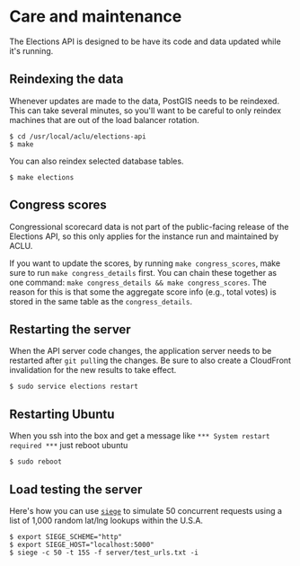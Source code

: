 # Care and maintenance

The Elections API is designed to be have its code and data updated while it's running.

## Reindexing the data

Whenever updates are made to the data, PostGIS needs to be reindexed. This can take several minutes, so you'll want to be careful to only reindex machines that are out of the load balancer rotation.

```
$ cd /usr/local/aclu/elections-api
$ make
```

You can also reindex selected database tables.

```
$ make elections
```

## Congress scores

Congressional scorecard data is not part of the public-facing release of the Elections API, so this only applies for the instance run and maintained by ACLU.

If you want to update the scores, by running `make congress_scores`, make sure to run `make congress_details` first. You can chain these together as one command: `make congress_details && make congress_scores`. The reason for this is that some the aggregate score info (e.g., total votes) is stored in the same table as the `congress_details`.

## Restarting the server

When the API server code changes, the application server needs to be restarted after `git pull`ing the changes. Be sure to also create a CloudFront invalidation for the new results to take effect.

```
$ sudo service elections restart
```

## Restarting Ubuntu

When you ssh into the box and get a message like `*** System restart required ***` just reboot ubuntu

```
$ sudo reboot
```

## Load testing the server

Here's how you can use [`siege`](https://www.joedog.org/siege-home/) to simulate 50 concurrent requests using a list of 1,000 random lat/lng lookups within the U.S.A.

```
$ export SIEGE_SCHEME="http"
$ export SIEGE_HOST="localhost:5000"
$ siege -c 50 -t 15S -f server/test_urls.txt -i
```
